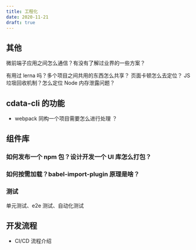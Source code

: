 ```yaml
---
title: 工程化
date: 2020-11-21
draft: true
---
```


## 其他

微前端子应用之间怎么通信？有没有了解过业界的一些方案？

有用过 lerna 吗？多个项目之间共用的东西怎么共享？
页面卡顿怎么去定位？
JS 垃圾回收机制？怎么定位 Node 内存泄露问题？

## cdata-cli 的功能

- webpack 同构一个项目需要怎么进行处理 ？

## 组件库

### 如何发布一个 npm 包？设计开发一个 UI 库怎么打包？

### 如何按需加载？babel-import-plugin 原理是啥？

### 测试

单元测试、e2e 测试、自动化测试

## 开发流程

- CI/CD 流程介绍
